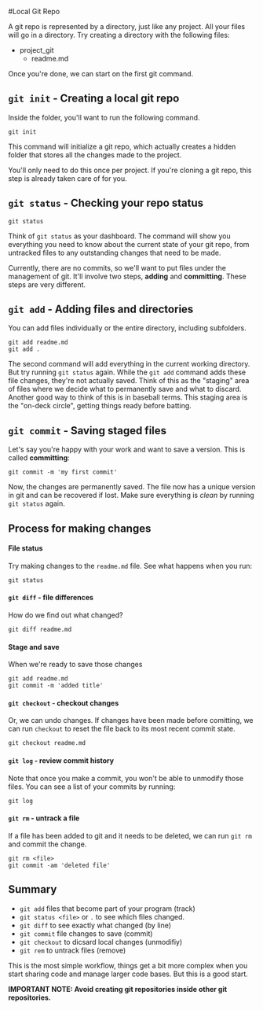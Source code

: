 #Local Git Repo

A git repo is represented by a directory, just like any project. All your files will go in a directory. Try creating a directory with the following files:

- project_git
  - readme.md

Once you're done, we can start on the first git command.

## `git init` - Creating a local git repo

Inside the folder, you'll want to run the following command.

```
git init
```

This command will initialize a git repo, which actually creates a hidden folder that stores all the changes made to the project.

You'll only need to do this once per project. If you're cloning a git repo, this step is already taken care of for you.

## `git status` - Checking your repo status

```
git status
```

Think of `git status` as your dashboard. The command will show you everything you need to know about the current state of your git repo, from untracked files to any outstanding changes that need to be made.

Currently, there are no commits, so we'll want to put files under the management of git. It'll involve two steps, **adding** and **committing**. These steps are very different.

## `git add` - Adding files and directories

You can add files individually or the entire directory, including subfolders.

```
git add readme.md
git add .
```

The second command will add everything in the current working directory. But try running `git status` again. While the `git add` command adds these file changes, they're not actually saved. Think of this as the "staging" area of files where we decide what to permanently save and what to discard. Another good way to think of this is in baseball terms. This staging area is the "on-deck circle", getting things ready before batting.

## `git commit` - Saving staged files

Let's say you're happy with your work and want to save a version. This is called **committing**:

```
git commit -m 'my first commit'
```

Now, the changes are permanently saved. The file now has a unique version in git and can be recovered if lost. Make sure everything is *clean* by running `git status` again.

## Process for making changes

#### File status

Try making changes to the `readme.md` file. See what happens when you run:

```
git status
```

#### `git diff` - file differences

How do we find out what changed?

```
git diff readme.md
```

#### Stage and save

When we're ready to save those changes

```
git add readme.md
git commit -m 'added title'
```

#### `git checkout` - checkout changes

Or, we can undo changes. If changes have been made before comitting, we can run `checkout` to reset the file back to its most recent commit state.

```
git checkout readme.md
```

#### `git log` - review commit history

Note that once you make a commit, you won't be able to unmodify those files. You can see a list of your commits by running:

```
git log
```

#### `git rm` - untrack a file

If a file has been added to git and it needs to be deleted, we can run `git rm` and commit the change.

```
git rm <file>
git commit -am 'deleted file'
```

## Summary

* `git add` files that become part of your program (track)
* `git status <file>` or `.` to see which files changed.
* `git diff` to see exactly what changed (by line)
* `git commit` file changes to save (commit)
* `git checkout` to dicsard local changes (unmodifiy)
* `git rem` to untrack files (remove)

This is the most simple workflow, things get a bit more complex when you start sharing code and manage larger code bases. But this is a good start.

**IMPORTANT NOTE: Avoid creating git repositories inside other git repositories.**

